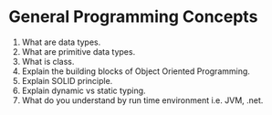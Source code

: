 # General Programming Concepts
1. What are data types.
2. What are primitive data types.
3. What is class.
4. Explain the building blocks of Object Oriented Programming.
5. Explain SOLID principle.
6. Explain dynamic vs static typing.
7. What do you understand by run time environment i.e. JVM, .net.